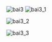 
![bai3](https://github.com/VanHoang110802/Competitive_Programming/assets/108053955/0477f0d3-4bd0-4cf7-acd0-9b111beda4a2)
![bai3_1](https://github.com/VanHoang110802/Competitive_Programming/assets/108053955/5c35b576-6148-464b-a8fa-cac3a98b1891)

![bai3_2](https://github.com/VanHoang110802/Competitive_Programming/assets/108053955/a0c7b37a-d4d2-4a02-85c2-40958d358702)

![bai3_3](https://github.com/VanHoang110802/Competitive_Programming/assets/108053955/c3746b69-39e0-4f31-b6dc-5e7405662dfc)
